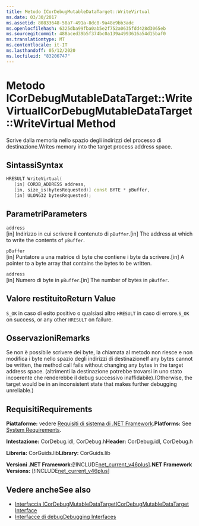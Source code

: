 ```yaml
---
title: Metodo ICorDebugMutableDataTarget::WriteVirtual
ms.date: 03/30/2017
ms.assetid: 80833648-58a7-491a-8dc8-9a48e9bb3adc
ms.openlocfilehash: 6325dba99fba0ab5e2f752a0635fdd428d3065eb
ms.sourcegitcommit: 488aced39b5f374bc0a139a4993616a54d15baf0
ms.translationtype: MT
ms.contentlocale: it-IT
ms.lasthandoff: 05/12/2020
ms.locfileid: "83206747"
---
```

# <a name="icordebugmutabledatatargetwritevirtual-method"></a><span data-ttu-id="e0293-102">Metodo ICorDebugMutableDataTarget::WriteVirtual</span><span class="sxs-lookup"><span data-stu-id="e0293-102">ICorDebugMutableDataTarget::WriteVirtual Method</span></span>
<span data-ttu-id="e0293-103">Scrive dalla memoria nello spazio degli indirizzi del processo di destinazione.</span><span class="sxs-lookup"><span data-stu-id="e0293-103">Writes memory into the target process address space.</span></span>  
  
## <a name="syntax"></a><span data-ttu-id="e0293-104">Sintassi</span><span class="sxs-lookup"><span data-stu-id="e0293-104">Syntax</span></span>  
  
```cpp  
HRESULT WriteVirtual(  
   [in] CORDB_ADDRESS address,  
   [in, size_is(bytesRequested)] const BYTE * pBuffer,  
   [in] ULONG32 bytesRequested);  
```  
  
## <a name="parameters"></a><span data-ttu-id="e0293-105">Parametri</span><span class="sxs-lookup"><span data-stu-id="e0293-105">Parameters</span></span>  
 `address`  
 <span data-ttu-id="e0293-106">[in] Indirizzo in cui scrivere il contenuto di `pBuffer`.</span><span class="sxs-lookup"><span data-stu-id="e0293-106">[in] The address at which to write the contents of `pBuffer`.</span></span>  
  
 `pBuffer`  
 <span data-ttu-id="e0293-107">[in] Puntatore a una matrice di byte che contiene i byte da scrivere.</span><span class="sxs-lookup"><span data-stu-id="e0293-107">[in] A pointer to a byte array that contains the bytes to be written.</span></span>  
  
 `address`  
 <span data-ttu-id="e0293-108">[in] Numero di byte in `pBuffer`.</span><span class="sxs-lookup"><span data-stu-id="e0293-108">[in] The number of bytes in `pBuffer`.</span></span>  
  
## <a name="return-value"></a><span data-ttu-id="e0293-109">Valore restituito</span><span class="sxs-lookup"><span data-stu-id="e0293-109">Return Value</span></span>  
 <span data-ttu-id="e0293-110">`S_OK` in caso di esito positivo o qualsiasi altro `HRESULT` in caso di errore.</span><span class="sxs-lookup"><span data-stu-id="e0293-110">`S_OK` on success, or any other `HRESULT` on failure.</span></span>  
  
## <a name="remarks"></a><span data-ttu-id="e0293-111">Osservazioni</span><span class="sxs-lookup"><span data-stu-id="e0293-111">Remarks</span></span>  
 <span data-ttu-id="e0293-112">Se non è possibile scrivere dei byte, la chiamata al metodo non riesce e non modifica i byte nello spazio degli indirizzi di destinazione</span><span class="sxs-lookup"><span data-stu-id="e0293-112">If any bytes cannot be written, the method call fails without changing any bytes in the target address space.</span></span> <span data-ttu-id="e0293-113">(altrimenti la destinazione potrebbe trovarsi in uno stato incoerente che renderebbe il debug successivo inaffidabile).</span><span class="sxs-lookup"><span data-stu-id="e0293-113">(Otherwise, the target would be in an inconsistent state that makes further debugging unreliable.)</span></span>  
  
## <a name="requirements"></a><span data-ttu-id="e0293-114">Requisiti</span><span class="sxs-lookup"><span data-stu-id="e0293-114">Requirements</span></span>  
 <span data-ttu-id="e0293-115">**Piattaforme:** vedere [Requisiti di sistema di .NET Framework](../../get-started/system-requirements.md).</span><span class="sxs-lookup"><span data-stu-id="e0293-115">**Platforms:** See [System Requirements](../../get-started/system-requirements.md).</span></span>  
  
 <span data-ttu-id="e0293-116">**Intestazione:** CorDebug.idl, CorDebug.h</span><span class="sxs-lookup"><span data-stu-id="e0293-116">**Header:** CorDebug.idl, CorDebug.h</span></span>  
  
 <span data-ttu-id="e0293-117">**Libreria:** CorGuids.lib</span><span class="sxs-lookup"><span data-stu-id="e0293-117">**Library:** CorGuids.lib</span></span>  
  
 <span data-ttu-id="e0293-118">**Versioni .NET Framework:**[!INCLUDE[net_current_v46plus](../../../../includes/net-current-v46plus-md.md)]</span><span class="sxs-lookup"><span data-stu-id="e0293-118">**.NET Framework Versions:** [!INCLUDE[net_current_v46plus](../../../../includes/net-current-v46plus-md.md)]</span></span>  
  
## <a name="see-also"></a><span data-ttu-id="e0293-119">Vedere anche</span><span class="sxs-lookup"><span data-stu-id="e0293-119">See also</span></span>

- [<span data-ttu-id="e0293-120">Interfaccia ICorDebugMutableDataTarget</span><span class="sxs-lookup"><span data-stu-id="e0293-120">ICorDebugMutableDataTarget Interface</span></span>](icordebugmutabledatatarget-interface.md)
- [<span data-ttu-id="e0293-121">Interfacce di debug</span><span class="sxs-lookup"><span data-stu-id="e0293-121">Debugging Interfaces</span></span>](debugging-interfaces.md)
